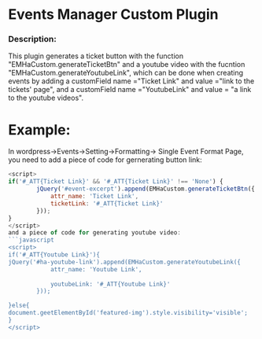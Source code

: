 # Events Manager Custom Plugin
### Description:
This plugin generates a ticket button with the function "EMHaCustom.generateTicketBtn" and a youtube video
with the fucntion "EMHaCustom.generateYoutubeLink", which can be done when creating events by adding a    customField name ="Ticket Link" and value ="link to the tickets' page", and a customField name ="YoutubeLink" and value = "a link to the youtube videos".
# Example:
In wordpress->Events->Setting->Formatting-> Single Event Format Page, you need to add a piece of code for gernerating button link:
```javascript
<script>
if('#_ATT{Ticket Link}' && '#_ATT{Ticket Link}' !== 'None') {
        jQuery('#event-excerpt').append(EMHaCustom.generateTicketBtn({
	        attr_name: 'Ticket Link',
	        ticketLink: '#_ATT{Ticket Link}'
		}));
}
</script>
and a piece of code for generating youtube video:
```javascript
<script>
if('#_ATT{Youtube Link}'){
jQuery('#ha-youtube-link').append(EMHaCustom.generateYoutubeLink({
	        attr_name: 'Youtube Link',
	        
	        youtubeLink: '#_ATT{Youtube Link}'
		}));

}else{
document.geetElementById('featured-img').style.visibility='visible';
}
</script>
